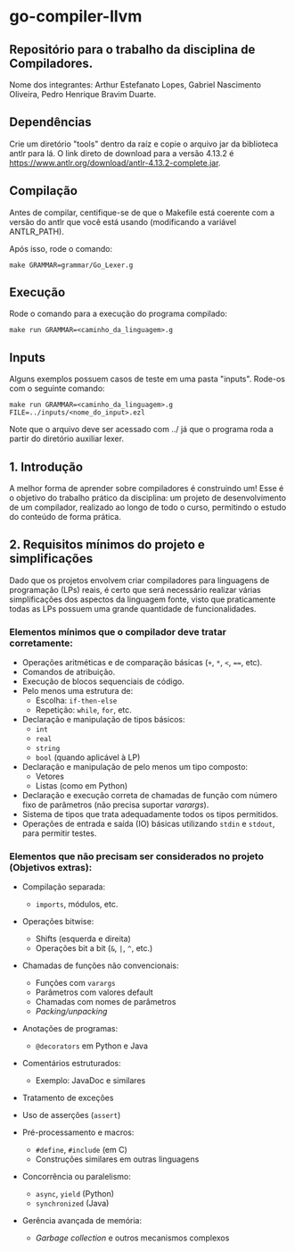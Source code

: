 # go-compiler-llvm

## Repositório para o trabalho da disciplina de Compiladores.
Nome dos integrantes:
Arthur Estefanato Lopes, Gabriel Nascimento Oliveira, Pedro Henrique Bravim Duarte.

## Dependências

Crie um diretório "tools" dentro da raíz e copie o arquivo jar da biblioteca antlr para lá.
O link direto de download para a versão 4.13.2 é https://www.antlr.org/download/antlr-4.13.2-complete.jar.

## Compilação

Antes de compilar, centifique-se de que o Makefile está coerente com a versão do antlr que você está usando (modificando a variável ANTLR_PATH).

Após isso, rode o comando:

`make GRAMMAR=grammar/Go_Lexer.g`

## Execução

Rode o comando para a execução do programa compilado:

`make run GRAMMAR=<caminho_da_linguagem>.g`

## Inputs

Alguns exemplos possuem casos de teste em uma pasta "inputs". Rode-os com o seguinte comando:

`make run GRAMMAR=<caminho_da_linguagem>.g FILE=../inputs/<nome_do_input>.ezl`

Note que o arquivo deve ser acessado com ../ já que o programa roda a partir do diretório auxiliar lexer.


## 1. Introdução

A melhor forma de aprender sobre compiladores é construindo um! Esse é o objetivo do trabalho prático da disciplina: um projeto de desenvolvimento de um compilador, realizado ao longo de todo o curso, permitindo o estudo do conteúdo de forma prática.

## 2. Requisitos mínimos do projeto e simplificações
Dado que os projetos envolvem criar compiladores para linguagens de programação (LPs) reais, é certo que será necessário realizar várias simplificações dos aspectos da linguagem fonte, visto que praticamente todas as LPs possuem uma grande quantidade de funcionalidades.

### Elementos mínimos que o compilador deve tratar corretamente:

- Operações aritméticas e de comparação básicas (`+`, `*`, `<`, `==`, etc).
- Comandos de atribuição.
- Execução de blocos sequenciais de código.
- Pelo menos uma estrutura de:
  - Escolha: `if-then-else`
  - Repetição: `while`, `for`, etc.
- Declaração e manipulação de tipos básicos:
  - `int`
  - `real`
  - `string`
  - `bool` (quando aplicável à LP)
- Declaração e manipulação de pelo menos um tipo composto:
  - Vetores
  - Listas (como em Python)
- Declaração e execução correta de chamadas de função com número fixo de parâmetros (não precisa suportar *varargs*).
- Sistema de tipos que trata adequadamente todos os tipos permitidos.
- Operações de entrada e saída (IO) básicas utilizando `stdin` e `stdout`, para permitir testes.

### Elementos que **não** precisam ser considerados no projeto (Objetivos extras):

- Compilação separada:
  - `imports`, módulos, etc.
  
- Operações bitwise:
  - Shifts (esquerda e direita)
  - Operações bit a bit (`&`, `|`, `^`, etc.)
  
- Chamadas de funções não convencionais:
  - Funções com `varargs`
  - Parâmetros com valores default
  - Chamadas com nomes de parâmetros
  - *Packing/unpacking*

- Anotações de programas:
  - `@decorators` em Python e Java

- Comentários estruturados:
  - Exemplo: JavaDoc e similares

- Tratamento de exceções

- Uso de asserções (`assert`)

- Pré-processamento e macros:
  - `#define`, `#include` (em C)
  - Construções similares em outras linguagens

- Concorrência ou paralelismo:
  - `async`, `yield` (Python)
  - `synchronized` (Java)

- Gerência avançada de memória:
  - *Garbage collection* e outros mecanismos complexos
